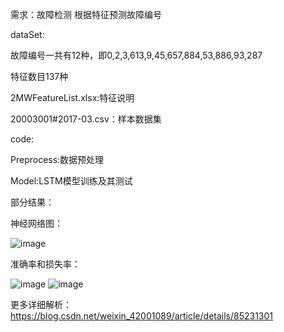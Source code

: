 
需求：故障检测
根据特征预测故障编号


dataSet:

故障编号一共有12种，即0,2,3,613,9,45,657,884,53,886,93,287

特征数目137种

2MWFeatureList.xlsx:特征说明

20003001#2017-03.csv：样本数据集



code:

Preprocess:数据预处理

Model:LSTM模型训练及其测试




部分结果：

神经网络图：

![image](https://github.com/Mryangkaitong/python-Machine-learning/blob/master/tensorflow/LSTM/photo/graph.png)

准确率和损失率：

![image](https://github.com/Mryangkaitong/python-Machine-learning/blob/master/tensorflow/LSTM/photo/train.png)
![image](https://github.com/Mryangkaitong/python-Machine-learning/blob/master/tensorflow/LSTM/photo/test.png)

更多详细解析：https://blog.csdn.net/weixin_42001089/article/details/85231301
